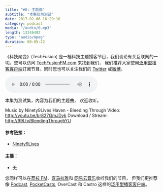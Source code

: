 ```yaml
---
title: "#0: 主题曲"
subtitle: "本集仅为测试"
date: 2017-02-06 16:29:10
category: podcast
media: "/audio/0.mp3"
length: 13246402
type: "audio/mpeg"
duration: 00:05:22
---
```


《科技聚变》(TechFusion) 是一档科技主题播客节目，我们谈论有关互联网的一切。您可以访问 [TechFusionFM.com](https://TechFusionFM.com) 来找到我们， 我们推荐大家使用[泛用型播客客户端](https://TechFusionFM.com/faq)订阅节目。同时您也可以关注我们的 [Twitter](http://twitter.com/TechFusionFM) 或[微博](http://weibo.com/TechFusionFM)。

<audio class="audioPlayer" controls="" preload="metadata" src="audio/0.mp3"></audio>

本集为测试集，内容为我们的主题曲， 欢迎收听。

Music by Ninety9Lives
Haven - Bleeding Through
Video: http://youtu.be/br827QmJDyk
Download / Stream: http://99l.tv/BleedingThroughYU

<!-- More -->

#### 参考链接：

- [Ninety9Lives](https://www.ninety9lives.com/)

#### 主播：

- 无


您同样可以在[荔枝 FM](https://www.lizhi.fm/1494013/)、[喜马拉雅](http://www.ximalaya.com/72456289/album/6648521)和 [网易云音乐](http://music.163.com/#/djradio?id=347498120)收听我们的节目， 但我们更推荐像 [Podcast](https://itunes.apple.com/cn/podcast/id1202658654), [PocketCasts](http://pca.st/podcast/28fcd200-cc7c-0134-10da-25324e2a541d), OverCast 和 Castro 这样的[泛用型播客客户端](https://techfusionfm.com/faq)。 
